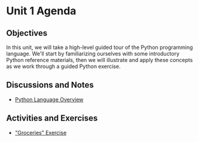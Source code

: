 # Unit 1 Agenda

## Objectives

In this unit, we will take a high-level guided tour of the Python programming language. We'll start by familiarizing ourselves with some introductory Python reference materials, then we will illustrate and apply these concepts as we work through a guided Python exercise.

## Discussions and Notes

  + [Python Language Overview](/notes/programming-languages/python/notes.md)

## Activities and Exercises

  + ["Groceries" Exercise](/exercises/groceries.md)
